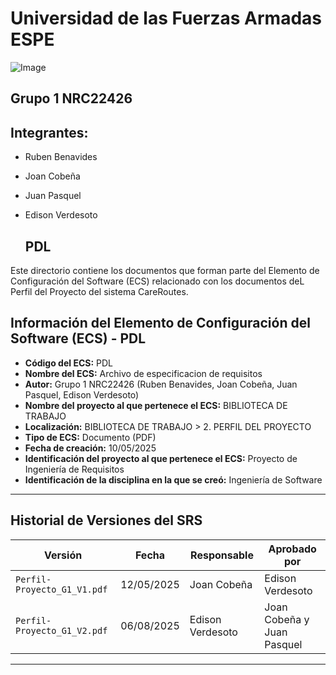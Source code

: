 # Universidad de las Fuerzas Armadas ESPE
![Image](https://github.com/user-attachments/assets/6eea1ab2-5539-4c62-911d-75f0a347322e)

## Grupo 1 NRC22426

## Integrantes:
- Ruben Benavides
- Joan Cobeña
- Juan Pasquel
- Edison Verdesoto


  ## PDL
Este directorio contiene los documentos que forman parte del Elemento de Configuración del Software (ECS) relacionado con los documentos deL Perfil del Proyecto del sistema CareRoutes.

## Información del Elemento de Configuración del Software (ECS) - PDL

* **Código del ECS:** PDL
* **Nombre del ECS:** Archivo de especificacion de requisitos
* **Autor:** Grupo 1 NRC22426 (Ruben Benavides, Joan Cobeña, Juan Pasquel, Edison Verdesoto)
* **Nombre del proyecto al que pertenece el ECS:** BIBLIOTECA DE TRABAJO
* **Localización:** BIBLIOTECA DE TRABAJO > 2. PERFIL DEL PROYECTO
* **Tipo de ECS:** Documento (PDF)
* **Fecha de creación:** 10/05/2025
* **Identificación del proyecto al que pertenece el ECS:** Proyecto de Ingeniería de Requisitos
* **Identificación de la disciplina en la que se creó:** Ingeniería de Software

---

## Historial de Versiones del SRS

| Versión           | Fecha       | Responsable       | Aprobado por                         |
|------------------|-------------|-------------------|--------------------------------------|
| `Perfil-Proyecto_G1_V1.pdf` | 12/05/2025  | Joan Cobeña    | Edison Verdesoto                      |
| `Perfil-Proyecto_G1_V2.pdf` | 06/08/2025  | Edison Verdesoto     | Joan Cobeña y Juan Pasquel     |

---
